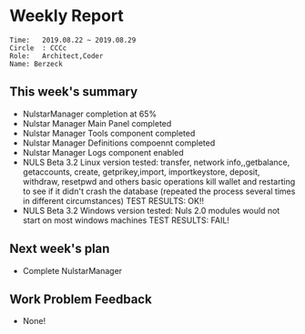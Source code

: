 # Weekly Report 
```
Time: 	2019.08.22 ~ 2019.08.29
Circle	: CCCc
Role:	Architect,Coder
Name: Berzeck
```
## This week's summary

- NulstarManager completion at 65%
- Nulstar Manager Main Panel completed
- Nulstar Manager Tools component completed
- Nulstar Manager Definitions compoennt completed
- Nulstar Manager Logs component enabled
- NULS Beta 3.2 Linux version tested: 
   transfer, network info,,getbalance, getaccounts, create, getprikey,import, importkeystore, deposit, withdraw, resetpwd and others basic operations
   kill wallet and restarting to see if it didn't crash the database (repeated the process several times in different circumstances)
   TEST RESULTS: OK!!
- NULS Beta 3.2 Windows version tested: 
  Nuls 2.0 modules would not start on most windows machines
  TEST RESULTS:  FAIL!


## Next week's plan

- Complete NulstarManager

## Work Problem Feedback

- None!

